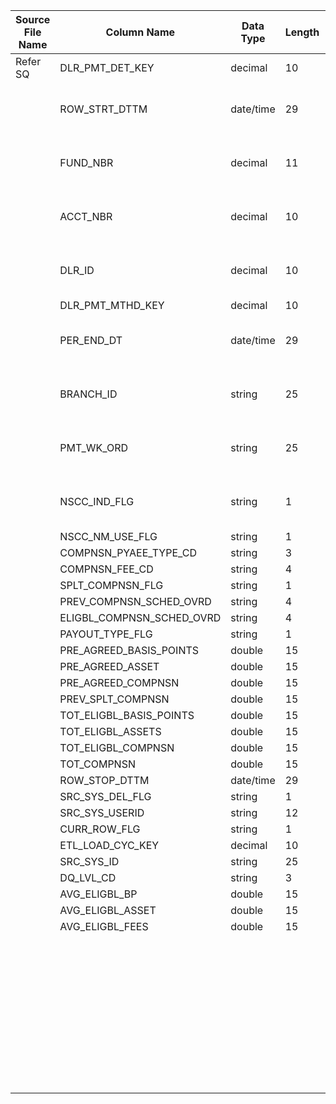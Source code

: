 |	Source File Name	|	Column Name	|	Data Type	|	Length	|	Precision	|	Nullable	|	PK	|	BK	|		|		|		|		|	Target Table Name	|	Column Name	|	Data Type	|	Length	|	Nullable	|	PK	|
|	---	|	---	|	---	|	---	|	---	|	---	|	---	|	---	|	---	|	---	|	---	|	---	|	---	|	---	|	---	|	---	|	---	|	---	|
|	Refer SQ	|	DLR_PMT_DET_KEY	|	decimal	|	10	|		|		|		|	Seq Number	|		|		|	Insert Only	|		|	DEALER_PAYMENT_TRIAL	|	DLR_PMT_TRL_KEY	|	"number(p,s)"	|	10	|		|		|
|		|	ROW_STRT_DTTM	|	date/time	|	29	|		|		|		|		|		|	:LKP.LKP_DEALER_KEY(TO_CHAR(DLR_ID))<br>Table Name:<br>Condition:<br>Return Column:	|		|		|	DEALER_PAYMENT_TRIAL	|	DLR_KEY	|	"number(p,s)"	|	10	|		|		|
|		|	FUND_NBR	|	decimal	|	11	|		|		|		|		|		|	:LKP.LKP_FUND_KEY(FUND_NBR)<br>Table Name:HDM.FUND<br>Condition: HDM.FUND<br>Return Column:FUND_KEY	|		|		|	DEALER_PAYMENT_TRIAL	|	FUND_KEY	|	"number(p,s)"	|	10	|		|		|
|		|	ACCT_NBR	|	decimal	|	10	|		|		|		|		|		|	":LKP.LKP_DLR_BRANCH_KEY(TO_CHAR(DLR_ID),TO_CHAR(BRANCH_ID))<br>Table Name:HDM.DEALER_BRANCH<br>Condition: DLR_ID = DLR_ID_IN AND BRANCH_ID = BRANCH_ID_IN<br>Return Column:DLR_BRANCH_KEY"	|		|		|	DEALER_PAYMENT_TRIAL	|	DLR_BRANCH_KEY	|	"number(p,s)"	|	10	|		|		|
|		|	DLR_ID	|	decimal	|	10	|		|		|		|		|		|	:LKP.LKP_DEALER_FEE_TYPE_KEY(COMPNSN_FEE_CD)<br>Table Name:HDM.DEALER_FEE_TYPE<br>Condition: DLR_FEE_TYPE_CD = DLR_FEE_TYPE_CD_IN<br>Return Column:DLR_FEE_TYPE_KEY	|		|		|	DEALER_PAYMENT_TRIAL	|	DLR_FEE_TYPE_KEY	|	"number(p,s)"	|	10	|		|		|
|		|	DLR_PMT_MTHD_KEY	|	decimal	|	10	|		|		|		|		|		|		|		|	DLR_PMT_MTHD_KEY	|	DEALER_PAYMENT_TRIAL	|	DLR_PMT_MTHD_KEY	|	"number(p,s)"	|	10	|		|		|
|		|	PER_END_DT	|	date/time	|	29	|		|		|		|		|		|	":LKP.LKP_ACCT_KEY(ACCT_NBR, FUND_NBR)<br>Table Name:<br>Condition:<br>Return Column:"	|		|		|	DEALER_PAYMENT_TRIAL	|	ACCT_KEY	|	"number(p,s)"	|	10	|		|		|
|		|	BRANCH_ID	|	string	|	25	|		|		|		|		|		|	:LKP.LKP_PAYOUT_TYPE_KEY(PAYOUT_TYPE_FLG)<br>Table Name :HDM.DEALER_PAYOUT_TYPE<br>Condition: PAYOUT_TYPE_CD = PAYOUT_TYPE_CD_IN<br>Return Column: PAYOUT_TYPE_KEY	|		|		|	DEALER_PAYMENT_TRIAL	|	PAYOUT_TYPE_KEY	|	"number(p,s)"	|	10	|		|		|
|		|	PMT_WK_ORD	|	string	|	25	|		|		|		|		|		|	":LKP.LKP_DAY_KEY(LAST_DAY(ADD_TO_DATE(PER_END_DT,'MM',1)))<br>Table Name: HDM.CALENDAR<br>Condition: CAL_DAY = CAL_DAY_IN<br>Return Column:DAY_KEY"	|		|		|	DEALER_PAYMENT_TRIAL	|	PMT_DAY_KEY	|	"number(p,s)"	|	10	|		|		|
|		|	NSCC_IND_FLG	|	string	|	1	|		|		|		|		|		|	:LKP.LKP_DAY_KEY(PER_END_DT)<br>Table Name: HDM.CALENDAR<br>Condition: CAL_DAY = CAL_DAY_IN<br>Return Column:DAY_KEY	|		|		|	DEALER_PAYMENT_TRIAL	|	INVC_DAY_KEY	|	"number(p,s)"	|	10	|		|		|
|		|	NSCC_NM_USE_FLG	|	string	|	1	|		|		|		|	PMT_WK_ORD	|		|		|		|		|	DEALER_PAYMENT_TRIAL	|	WK_ORD_ID	|	varchar2	|	25	|		|		|
|		|	COMPNSN_PYAEE_TYPE_CD	|	string	|	3	|		|		|		|	NSCC_IND_FLG	|		|		|		|		|	DEALER_PAYMENT_TRIAL	|	NSCC_FLG	|	varchar2	|	1	|		|		|
|		|	COMPNSN_FEE_CD	|	string	|	4	|		|		|		|	NSCC_NM_USE_FLG	|		|		|		|		|	DEALER_PAYMENT_TRIAL	|	NSCC_NM_USE_FLG	|	varchar2	|	1	|		|		|
|		|	SPLT_COMPNSN_FLG	|	string	|	1	|		|		|		|	COMPNSN_FEE_CD	|		|		|		|		|	DEALER_PAYMENT_TRIAL	|	PMT_OFST_CD	|	varchar2	|	25	|		|		|
|		|	PREV_COMPNSN_SCHED_OVRD	|	string	|	4	|		|		|		|	COMPNSN_PYAEE_TYPE_CD	|		|		|		|		|	DEALER_PAYMENT_TRIAL	|	PAYEE_TYPE	|	varchar2	|	3	|		|		|
|		|	ELIGBL_COMPNSN_SCHED_OVRD	|	string	|	4	|		|		|		|	SPLT_COMPNSN_FLG	|		|		|		|		|	DEALER_PAYMENT_TRIAL	|	SPLT_COMPNSN_FLG	|	varchar2	|	1	|		|		|
|		|	PAYOUT_TYPE_FLG	|	string	|	1	|		|		|		|	PREV_COMPNSN_SCHED_OVRD	|		|		|		|		|	DEALER_PAYMENT_TRIAL	|	PREV_COMPNSN_OVRD_TYPE	|	varchar2	|	4	|		|		|
|		|	PRE_AGREED_BASIS_POINTS	|	double	|	15	|		|		|		|	ELIGBL_COMPNSN_SCHED_OVRD	|		|		|		|		|	DEALER_PAYMENT_TRIAL	|	ELIGBL_COMPNSN_OVRD_TYPE	|	varchar2	|	4	|		|		|
|		|	PRE_AGREED_ASSET	|	double	|	15	|		|		|		|	PRE_AGREED_BASIS_POINTS	|		|		|		|		|	DEALER_PAYMENT_TRIAL	|	PRE_AGRD_SHR_RT	|	number	|	15	|		|		|
|		|	PRE_AGREED_COMPNSN	|	double	|	15	|		|		|		|	PRE_AGREED_ASSET	|		|		|		|		|	DEALER_PAYMENT_TRIAL	|	PRE_AGRD_ASSET	|	number	|	15	|		|		|
|		|	PREV_SPLT_COMPNSN	|	double	|	15	|		|		|		|	PRE_AGREED_COMPNSN	|		|		|		|		|	DEALER_PAYMENT_TRIAL	|	PRE_AGRD_FEE	|	number	|	15	|		|		|
|		|	TOT_ELIGBL_BASIS_POINTS	|	double	|	15	|		|		|		|	PREV_SPLT_COMPNSN	|		|		|		|		|	DEALER_PAYMENT_TRIAL	|	PREV_SPLT_FEE	|	number	|	15	|		|		|
|		|	TOT_ELIGBL_ASSETS	|	double	|	15	|		|		|		|	TOT_ELIGBL_BASIS_POINTS	|		|		|		|		|	DEALER_PAYMENT_TRIAL	|	TOT_ELIGBL_RT	|	number	|	15	|		|		|
|		|	TOT_ELIGBL_COMPNSN	|	double	|	15	|		|		|		|	TOT_ELIGBL_ASSETS	|		|		|		|		|	DEALER_PAYMENT_TRIAL	|	TOT_ELIGBL_ASSET	|	number	|	15	|		|		|
|		|	TOT_COMPNSN	|	double	|	15	|		|		|		|	TOT_ELIGBL_COMPNSN	|		|		|		|		|	DEALER_PAYMENT_TRIAL	|	TOT_ELIGBL_FEE	|	number	|	15	|		|		|
|		|	ROW_STOP_DTTM	|	date/time	|	29	|		|		|		|	TOT_COMPNSN	|		|		|		|		|	DEALER_PAYMENT_TRIAL	|	TOT_COMPNSN	|	number	|	15	|		|		|
|		|	SRC_SYS_DEL_FLG	|	string	|	1	|		|		|		|	AVG_ELIGBL_BP	|		|		|		|		|	DEALER_PAYMENT_TRIAL	|	AVG_ELIGBL_BP	|	number	|	15	|		|		|
|		|	SRC_SYS_USERID	|	string	|	12	|		|		|		|	AVG_ELIGBL_ASSET	|		|		|		|		|	DEALER_PAYMENT_TRIAL	|	AVG_ELIGBL_ASSET	|	number	|	15	|		|		|
|		|	CURR_ROW_FLG	|	string	|	1	|		|		|		|	AVG_ELIGBL_FEES	|		|		|		|		|	DEALER_PAYMENT_TRIAL	|	AVG_ELIGBL_FEES	|	number	|	15	|		|		|
|		|	ETL_LOAD_CYC_KEY	|	decimal	|	10	|		|		|		|		|		|		|		|		|	DEALER_PAYMENT_TRIAL	|	CURR_ROW_FLG	|	varchar2	|	1	|		|		|
|		|	SRC_SYS_ID	|	string	|	25	|		|		|		|		|	SESSSTARTTIME	|		|		|		|	DEALER_PAYMENT_TRIAL	|	ROW_STRT_DTTM	|	date	|	19	|		|		|
|		|	DQ_LVL_CD	|	string	|	3	|		|		|		|		|		|		|		|		|	DEALER_PAYMENT_TRIAL	|	ROW_STOP_DTTM	|	date	|	19	|		|		|
|		|	AVG_ELIGBL_BP	|	double	|	15	|		|		|		|		|	0'	|		|		|		|	DEALER_PAYMENT_TRIAL	|	ETL_LOAD_CYC_KEY	|	"number(p,s)"	|	10	|		|		|
|		|	AVG_ELIGBL_ASSET	|	double	|	15	|		|		|		|		|		|		|		|		|	DEALER_PAYMENT_TRIAL	|	SRC_SYS_ID	|	number	|	15	|		|		|
|		|	AVG_ELIGBL_FEES	|	double	|	15	|		|		|		|		|		|		|		|		|		|		|		|		|		|		|
|		|		|		|		|		|		|		|		|		|		|		|		|		|		|		|		|		|		|
|		|		|		|		|		|		|		|		|		|		|		|		|		|		|		|		|		|		|
|		|		|		|		|		|		|		|		|		|		|		|		|		|		|		|		|		|		|
|		|		|		|		|		|		|		|		|		|		|		|		|		|		|		|		|		|		|
|		|		|		|		|		|		|		|		|		|		|		|		|		|		|		|		|		|		|
|		|		|		|		|		|		|		|		|		|		|		|		|		|		|		|		|		|		|
|		|		|		|		|		|		|		|		|		|		|		|		|		|		|		|		|		|		|
|		|		|		|		|		|		|		|		|		|		|		|		|		|		|		|		|		|		|
|		|		|		|		|		|		|		|		|		|		|		|		|		|		|		|		|		|		|
|		|		|		|		|		|		|		|		|		|		|		|		|		|		|		|		|		|		|
|		|		|		|		|		|		|		|		|		|		|		|		|		|		|		|		|		|		|
|		|		|		|		|		|		|		|		|		|		|		|		|		|		|		|		|		|		|
|		|		|		|		|		|		|		|		|		|		|		|		|		|		|		|		|		|		|
|		|		|		|		|		|		|		|		|		|		|		|		|		|		|		|		|		|		|
|		|		|		|		|		|		|		|		|		|		|		|		|		|		|		|		|		|		|
|		|		|		|		|		|		|		|		|		|		|		|		|		|		|		|		|		|		|
|		|		|		|		|		|		|		|		|		|		|		|		|		|		|		|		|		|		|
|		|		|		|		|		|		|		|		|		|		|		|		|		|		|		|		|		|		|
|		|		|		|		|		|		|		|		|		|		|		|		|		|		|		|		|		|		|
|		|		|		|		|		|		|		|		|		|		|		|		|		|		|		|		|		|		|
|		|		|		|		|		|		|		|		|		|		|		|		|		|		|		|		|		|		|
|		|		|		|		|		|		|		|		|		|		|		|		|		|		|		|		|		|		|
|		|		|		|		|		|		|		|		|		|		|		|		|		|		|		|		|		|		|
|		|		|		|		|		|		|		|		|		|		|		|		|		|		|		|		|		|		|
|		|		|		|		|		|		|		|		|		|		|		|		|		|		|		|		|		|		|
|		|		|		|		|		|		|		|		|		|		|		|		|		|		|		|		|		|		|
|		|		|		|		|		|		|		|		|		|		|		|		|		|		|		|		|		|		|
|		|		|		|		|		|		|		|		|		|		|		|		|		|		|		|		|		|		|
|		|		|		|		|		|		|		|		|		|		|		|		|		|		|		|		|		|		|
|		|		|		|		|		|		|		|		|		|		|		|		|		|		|		|		|		|		|
|		|		|		|		|		|		|		|		|		|		|		|		|		|		|		|		|		|		|
|		|		|		|		|		|		|		|		|		|		|		|		|		|		|		|		|		|		|
|		|		|		|		|		|		|		|		|		|		|		|		|		|		|		|		|		|		|
|		|		|		|		|		|		|		|		|		|		|		|		|		|		|		|		|		|		|
|		|		|		|		|		|		|		|		|		|		|		|		|		|		|		|		|		|		|
|		|		|		|		|		|		|		|		|		|		|		|		|		|		|		|		|		|		|
|		|		|		|		|		|		|		|		|		|		|		|		|		|		|		|		|		|		|
|		|		|		|		|		|		|		|		|		|		|		|		|		|		|		|		|		|		|
|		|		|		|		|		|		|		|		|		|		|		|		|		|		|		|		|		|		|
|		|		|		|		|		|		|		|		|		|		|		|		|		|		|		|		|		|		|
|		|		|		|		|		|		|		|		|		|		|		|		|		|		|		|		|		|		|
|		|		|		|		|		|		|		|		|		|		|		|		|		|		|		|		|		|		|
